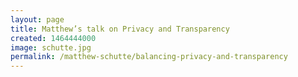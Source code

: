 ```yaml
---
layout: page
title: Matthew’s talk on Privacy and Transparency
created: 1464444000
image: schutte.jpg
permalink: /matthew-schutte/balancing-privacy-and-transparency
---
```

